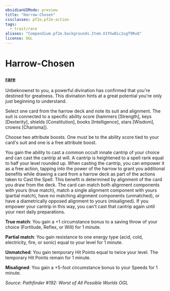 ```yaml
---
obsidianUIMode: preview
title: "Harrow-Chosen"
cssclasses: pf2e,pf2e-action
tags:
  - trait/rare
aliases: "Compendium.pf2e.backgrounds.Item.X1YhwDic2ugT9RuQ"
license: OGL
---
```

# Harrow-Chosen

### [rare](rare "Rare Rarity Trait")






Unbeknownst to you, a powerful divination has confirmed that you're destined for greatness. This divination hints at a great potential you're only just beginning to understand.

Select one card from the harrow deck and note its suit and alignment. The suit is connected to a specific ability score (hammers \[Strength\], keys \[Dexterity\], shields \[Constitution\], books \[Intelligence\], stars \[Wisdom\], crowns \[Charisma\]).

Choose two attribute boosts. One must be to the ability score tied to your card's suit and one is a free attribute boost.

You gain the ability to cast a common occult innate cantrip of your choice and can cast the cantrip at will. A cantrip is heightened to a spell rank equal to half your level rounded up. When casting the cantrip, you can empower it as a free action, tapping into the power of the harrow to grant you additional benefits while drawing a card from a harrow deck as part of the actions taken to Cast the Spell. This benefit is determined by alignment of the card you draw from the deck. The card can match both alignment components with yours (true match), match a single alignment component with yours (partial match), have no matching alignment components (unmatched), or have a diametrically opposed alignment to yours (misaligned). If you empower your cantrip in this way, you can't cast that cantrip again until your next daily preparations.

**True match**: You gain a +1 circumstance bonus to a saving throw of your choice (Fortitude, Reflex, or Will) for 1 minute.

**Partial match**: You gain resistance to one energy type (acid, cold, electricity, fire, or sonic) equal to your level for 1 minute.

**Unmatched**: You gain temporary Hit Points equal to twice your level. The temporary Hit Points remain for 1 minute.

**Misaligned**: You gain a +5-foot circumstance bonus to your Speeds for 1 minute.

*Source: Pathfinder #192: Worst of All Possible Worlds*
*OGL*